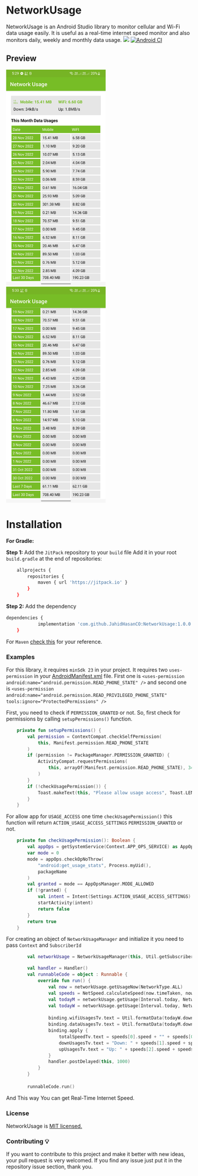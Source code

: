 # NetworkUsage

NetworkUsage is an Android Studio library to monitor cellular and Wi-Fi data usage easily. It is useful as a real-time internet speed monitor and also monitors daily, weekly and monthly data usage. [![](https://jitpack.io/v/JahidHasanCO/NetworkUsage.svg)](https://jitpack.io/#JahidHasanCO/NetworkUsage) [![Android CI](https://github.com/JahidHasanCO/NetworkUsage/actions/workflows/android.yml/badge.svg?branch=master)](https://github.com/JahidHasanCO/NetworkUsage/actions/workflows/android.yml)

## Preview 
<img src="https://github.com/JahidHasanCO/NetworkUsage/blob/master/ART/s2.jpg" width="270" height="585"> <img src="https://github.com/JahidHasanCO/NetworkUsage/blob/master/ART/s1.jpg" width="270" height="585"> 

# Installation
**For Gradle:**

**Step 1:** Add the `JitPack` repository to your `build` file
Add it in your root `build.gradle` at the end of repositories:
```sh
	allprojects {
		repositories {
			maven { url 'https://jitpack.io' }
		}
	}
```

**Step 2:** Add the dependency
```sh
dependencies {
	        implementation 'com.github.JahidHasanCO:NetworkUsage:1.0.0'
	}
```

For `Maven` [check this](docs/maven.md) for your reference.

### Examples
For this library, it requires `minSdk 23` in your project. It requires two `uses-permission` in your [AndroidManifest.xml](app/src/main/AndroidManifest.xml) file. First one is `<uses-permission android:name="android.permission.READ_PHONE_STATE" />` and second one is `<uses-permission
        android:name="android.permission.READ_PRIVILEGED_PHONE_STATE"
        tools:ignore="ProtectedPermissions" />`

First, you need to check if `PERMISSION_GRANTED` or not. So, first check for permissions by calling `setupPermissions()` function. 

```kotlin
    private fun setupPermissions() {
        val permission = ContextCompat.checkSelfPermission(
            this, Manifest.permission.READ_PHONE_STATE
        )
        if (permission != PackageManager.PERMISSION_GRANTED) {
            ActivityCompat.requestPermissions(
                this, arrayOf(Manifest.permission.READ_PHONE_STATE), 34
            )
        }
        if (!checkUsagePermission()) {
            Toast.makeText(this, "Please allow usage access", Toast.LENGTH_SHORT).show()
        }
    }
```
For allow app for `USAGE_ACCESS` one time `checkUsagePermission()` this function will return `ACTION_USAGE_ACCESS_SETTINGS` `PERMISSION_GRANTED` or not.
```kotlin
    private fun checkUsagePermission(): Boolean {
        val appOps = getSystemService(Context.APP_OPS_SERVICE) as AppOpsManager
        var mode = 0
        mode = appOps.checkOpNoThrow(
            "android:get_usage_stats", Process.myUid(),
            packageName
        )
        val granted = mode == AppOpsManager.MODE_ALLOWED
        if (!granted) {
            val intent = Intent(Settings.ACTION_USAGE_ACCESS_SETTINGS)
            startActivity(intent)
            return false
        }
        return true
    }
```

For creating an object of `NetworkUsageManager` and initialize it you need to pass `Context` and `SubscriberId`
```kotlin
        val networkUsage = NetworkUsageManager(this, Util.getSubscriberId(this))
```
```kotlin
        val handler = Handler()
        val runnableCode = object : Runnable {
            override fun run() {
                val now = networkUsage.getUsageNow(NetworkType.ALL)
                val speeds = NetSpeed.calculateSpeed(now.timeTaken, now.downloads, now.uploads)
                val todayM = networkUsage.getUsage(Interval.today, NetworkType.MOBILE)
                val todayW = networkUsage.getUsage(Interval.today, NetworkType.WIFI)

                binding.wifiUsagesTv.text = Util.formatData(todayW.downloads, todayW.uploads)[2]
                binding.dataUsagesTv.text = Util.formatData(todayM.downloads, todayM.uploads)[2]
                binding.apply {
                    totalSpeedTv.text = speeds[0].speed + "" + speeds[0].unit
                    downUsagesTv.text = "Down: " + speeds[1].speed + speeds[1].unit
                    upUsagesTv.text = "Up: " + speeds[2].speed + speeds[2].unit
                }
                handler.postDelayed(this, 1000)
            }
        }

        runnableCode.run()
```
And This way You can get Real-Time Internet Speed. 

### License
NetworkUsage is [MIT licensed.](LICENSE)

### Contributing 💡
If you want to contribute to this project and make it better with new ideas, your pull request is very welcomed.
If you find any issue just put it in the repository issue section, thank you.

